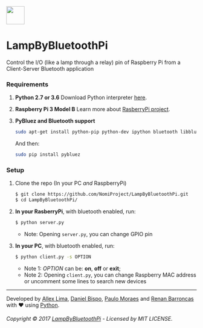 <img src="http://www.pngmart.com/files/3/Bluetooth-PNG-Transparent-Picture.png" width="48">

# LampByBluetoothPi
Control the I/O (like a lamp through a relay) pin of Raspberry Pi from a Client-Server Bluetooth application

### Requirements

1. **Python 2.7 or 3.6**
    Download Python interpreter [here](https://www.python.org/).

2. **Raspberry Pi 3 Model B**
    Learn more about [RasberryPi project](https://www.raspberrypi.org/).

3. **PyBluez and Bluetooth support**
    ```bash
    sudo apt-get install python-pip python-dev ipython bluetooth libbluetooth-dev
    ```
    And then:
    ```bash
    sudo pip install pybluez
    ```

### Setup

1. Clone the repo (In your PC *and* RaspberryPi)

    ```bash
	$ git clone https://github.com/NomiProject/LampByBluetoothPi.git
	$ cd LampByBluetoothPi/
	```

2. **In your RasberryPi**, with bluetooth enabled, run:

    ```bash
    $ python server.py
    ```

    - Note: Opening `server.py`, you can change GPIO pin

2. **In your PC**, with bluetooth enabled, run:

    ```bash
    $ python client.py -s OPTION
    ```
    - Note 1: *OPTION* can be: **on**, **off** or **exit**;
    - Note 2: Opening `client.py`, you can change Raspberry MAC address or uncomment some lines to search new devices 

---

Developed by [Allex Lima](http://allexlima.com), [Daniel Bispo](https://github.com/danielbispov/), [Paulo Moraes](http://www.moraespaulo.com/) and [Renan Barroncas](https://github.com/renanbarroncas) with ❤️ using [Python](https://www.python.org/).
###### Copyright © 2017 [LampByBluetoothPi](https://github.com/NomiProject/LampByBluetoothPi.git) - Licensed by MIT LICENSE.
